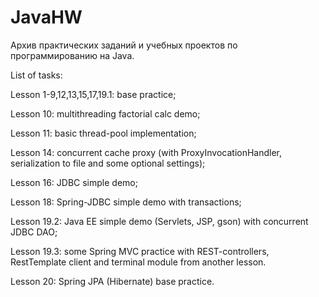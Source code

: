 # JavaHW
Архив практических заданий и учебных проектов по программированию на Java.

List of tasks:

Lesson 1-9,12,13,15,17,19.1: base practice;

Lesson 10: multithreading factorial calc demo;

Lesson 11: basic thread-pool implementation;

Lesson 14: concurrent cache proxy (with ProxyInvocationHandler, serialization to file and some optional settings);

Lesson 16: JDBC simple demo;

Lesson 18: Spring-JDBC simple demo with transactions;

Lesson 19.2: Java EE simple demo (Servlets, JSP, gson) with concurrent JDBC DAO;

Lesson 19.3: some Spring MVC practice with REST-controllers, RestTemplate client and terminal module from another lesson.

Lesson 20: Spring JPA (Hibernate) base practice.
